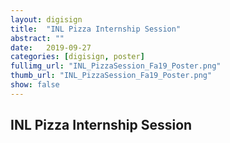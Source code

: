 ```yaml
---
layout: digisign
title:  "INL Pizza Internship Session"
abstract: ""
date:   2019-09-27
categories: [digisign, poster]
fullimg_url: "INL_PizzaSession_Fa19_Poster.png"
thumb_url: "INL_PizzaSession_Fa19_Poster.png"
show: false
---
```

## INL Pizza Internship Session
